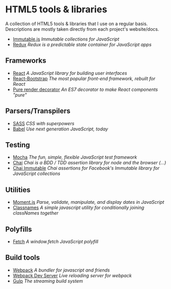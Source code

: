 # HTML5 tools & libraries
A collection of HTML5 tools & libraries that I use on a regular basis. Descriptions are mostly taken directly from each project's website/docs.

- [Immutable.js](https://facebook.github.io/immutable-js/) *Immutable collections for JavaScript*
- [Redux](http://redux.js.org/) *Redux is a predictable state container for JavaScript apps*

## Frameworks

- [React](https://facebook.github.io/react/) *A JavaScript library for building user interfaces*
- [React-Bootstrap](https://react-bootstrap.github.io/) *The most popular front-end framework, rebuilt for React*
- [Pure render decorator](https://github.com/felixgirault/pure-render-decorator) *An ES7 decorator to make React components "pure"*

## Parsers/Transpilers

- [SASS](http://sass-lang.com/) *CSS with superpowers*
- [Babel](https://babeljs.io/) *Use next generation JavaScript, today*

## Testing

- [Mocha](https://mochajs.org/) *The fun, simple, flexible JavaScript test framework*
- [Chai](http://chaijs.com/) *Chai is a BDD / TDD assertion library for node and the browser (...)*
- [Chai Immutable](https://github.com/astorije/chai-immutable) *Chai assertions for Facebook's Immutable library for JavaScript collections*

## Utilities
- [Moment.js](http://momentjs.com/) *Parse, validate, manipulate, and display dates in JavaScript*
- [Classnames](https://github.com/JedWatson/classnames) *A simple javascript utility for conditionally joining classNames together*

## Polyfills
- [Fetch](https://github.com/github/fetch) *A window.fetch JavaScript polyfill*

## Build tools

- [Webpack](https://github.com/webpack/webpack) *A bundler for javascript and friends*
- [Webpack Dev Server](https://github.com/webpack/webpack-dev-server) *Live reloading server for webpack*
- [Gulp](http://gulpjs.com/) *The streaming build system*
